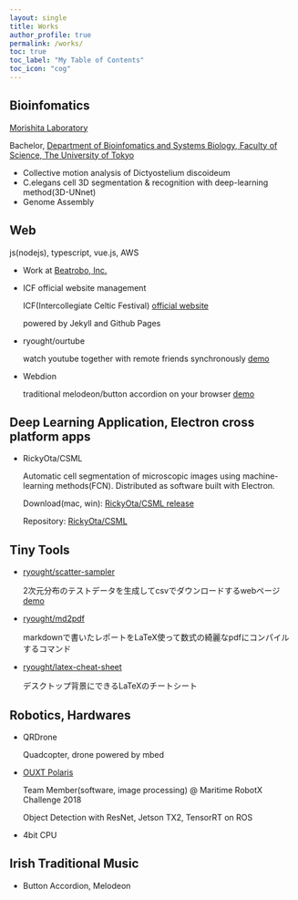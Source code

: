 ```yaml
---
layout: single
title: Works
author_profile: true
permalink: /works/
toc: true
toc_label: "My Table of Contents"
toc_icon: "cog"
---
```


## Bioinfomatics
[Morishita Laboratory](http://mlab.cb.k.u-tokyo.ac.jp/)

Bachelor, [Department of Bioinfomatics and Systems Biology, Faculty of Science, The University of Tokyo](http://www.bs.s.u-tokyo.ac.jp/bioinfo/)

- Collective motion analysis of Dictyostelium discoideum
- C.elegans cell 3D segmentation & recognition with deep-learning method(3D-UNnet)
- Genome Assembly

## Web
js(nodejs), typescript, vue.js, AWS

- Work at [Beatrobo, Inc.](https://beatrobo.com/)

- ICF official website management

    ICF(Intercollegiate Celtic Festival) [official website](icf-shamrock.com)

    powered by Jekyll and Github Pages

- ryought/ourtube

    watch youtube together with remote friends synchronously [demo](https://github.com/ryought/ourtube)

- Webdion

    traditional melodeon/button accordion on your browser [demo](https://ryought.app/webdion/)


## Deep Learning Application, Electron cross platform apps
- RickyOta/CSML

    Automatic cell segmentation of microscopic images using machine-learning methods(FCN). Distributed as software built with Electron.

    Download(mac, win): [RickyOta/CSML release](https://github.com/RickyOta/CSML/releases)

    Repository: [RickyOta/CSML](https://github.com/RickyOta/CSML)


## Tiny Tools
- [ryought/scatter-sampler](https://github.com/ryought/scatter-sampler)

    2次元分布のテストデータを生成してcsvでダウンロードするwebページ
    [demo](https://ryought.app/scatter-sampler/web/index.html)

- [ryought/md2pdf](https://github.com/ryought/md2pdf)

    markdownで書いたレポートをLaTeX使って数式の綺麗なpdfにコンパイルするコマンド

- [ryought/latex-cheat-sheet](https://ryought.app/scatter-sampler/web/index.html)

    デスクトップ背景にできるLaTeXのチートシート


## Robotics, Hardwares
- QRDrone

    Quadcopter, drone powered by mbed

- [OUXT Polaris](http://robotx.osaka/)

    Team Member(software, image processing) @ Maritime RobotX Challenge 2018

    Object Detection with ResNet, Jetson TX2, TensorRT on ROS


- 4bit CPU

## Irish Traditional Music
- Button Accordion, Melodeon
